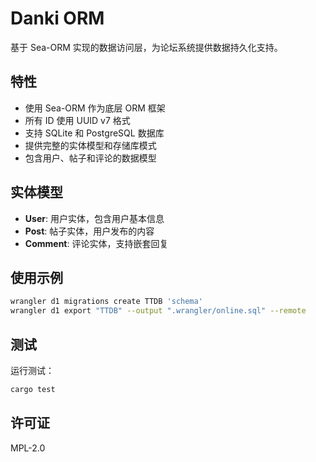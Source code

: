 # Danki ORM

基于 Sea-ORM 实现的数据访问层，为论坛系统提供数据持久化支持。

## 特性

- 使用 Sea-ORM 作为底层 ORM 框架
- 所有 ID 使用 UUID v7 格式
- 支持 SQLite 和 PostgreSQL 数据库
- 提供完整的实体模型和存储库模式
- 包含用户、帖子和评论的数据模型

## 实体模型

- **User**: 用户实体，包含用户基本信息
- **Post**: 帖子实体，用户发布的内容
- **Comment**: 评论实体，支持嵌套回复

## 使用示例

```sh
wrangler d1 migrations create TTDB 'schema'
wrangler d1 export "TTDB" --output ".wrangler/online.sql" --remote
```

## 测试

运行测试：

```bash
cargo test
```

## 许可证

MPL-2.0
